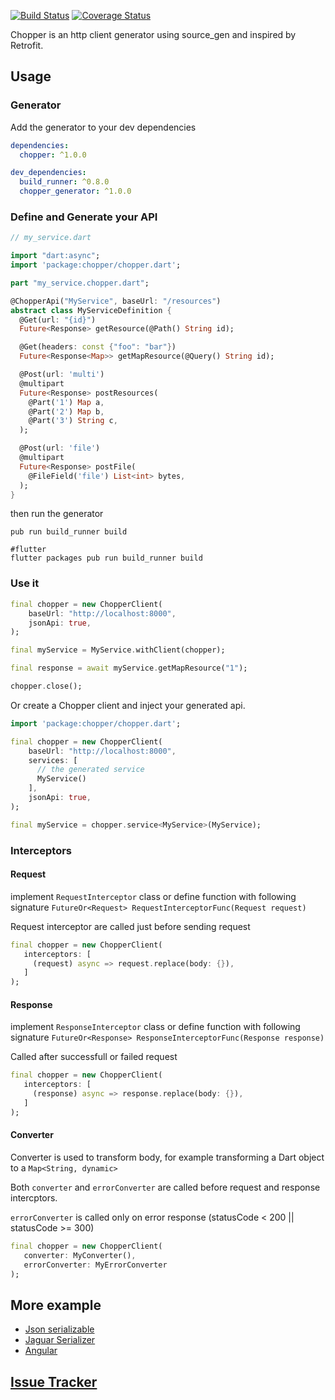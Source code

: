 [![Build Status](https://travis-ci.org/lejard-h/chopper.svg?branch=master)](https://travis-ci.org/lejard-h/chopper)
[![Coverage Status](https://coveralls.io/repos/github/lejard-h/chopper/badge.svg?branch=master)](https://coveralls.io/github/lejard-h/chopper?branch=master)

Chopper is an http client generator using source_gen and inspired by Retrofit.

## Usage

### Generator

Add the generator to your dev dependencies

```yaml
dependencies:
  chopper: ^1.0.0

dev_dependencies:
  build_runner: ^0.8.0
  chopper_generator: ^1.0.0
```

### Define and Generate your API

```dart
// my_service.dart

import "dart:async";
import 'package:chopper/chopper.dart';

part "my_service.chopper.dart";

@ChopperApi("MyService", baseUrl: "/resources")
abstract class MyServiceDefinition {
  @Get(url: "{id}")
  Future<Response> getResource(@Path() String id);

  @Get(headers: const {"foo": "bar"})
  Future<Response<Map>> getMapResource(@Query() String id);

  @Post(url: 'multi')
  @multipart
  Future<Response> postResources(
    @Part('1') Map a,
    @Part('2') Map b,
    @Part('3') String c,
  );

  @Post(url: 'file')
  @multipart
  Future<Response> postFile(
    @FileField('file') List<int> bytes,
  );
}
```

then run the generator

```
pub run build_runner build

#flutter
flutter packages pub run build_runner build
```

### Use it

```dart
final chopper = new ChopperClient(
    baseUrl: "http://localhost:8000",
    jsonApi: true,
);

final myService = MyService.withClient(chopper);

final response = await myService.getMapResource("1");

chopper.close();

```

Or create a Chopper client and inject your generated api.

```dart
import 'package:chopper/chopper.dart';

final chopper = new ChopperClient(
    baseUrl: "http://localhost:8000",
    services: [
      // the generated service
      MyService()
    ],
    jsonApi: true,
);

final myService = chopper.service<MyService>(MyService);
```

### Interceptors

#### Request
implement `RequestInterceptor` class or define function with following signature `FutureOr<Request> RequestInterceptorFunc(Request request)`

Request interceptor are called just before sending request

```dart
final chopper = new ChopperClient(
   interceptors: [
     (request) async => request.replace(body: {}),
   ]
);
```

#### Response
implement `ResponseInterceptor` class or define function with following signature `FutureOr<Response> ResponseInterceptorFunc(Response response)`

Called after successfull or failed request

```dart
final chopper = new ChopperClient(
   interceptors: [
     (response) async => response.replace(body: {}),
   ]
);
```

#### Converter

Converter is used to transform body, for example transforming a Dart object to a `Map<String, dynamic>`

Both `converter` and `errorConverter` are called before request and response intercptors.

`errorConverter` is called only on error response (statusCode < 200 || statusCode >= 300)

```dart
final chopper = new ChopperClient(
   converter: MyConverter(),
   errorConverter: MyErrorConverter
);
```


## More example

  - [Json serializable](https://github.com/lejard-h/chopper/blob/master/example/bin/main_json_serializable.dart)
  - [Jaguar Serializer](https://github.com/lejard-h/chopper/blob/master/example/bin/main_jaguar_serializer.dart)
  - [Angular](https://github.com/lejard-h/chopper/blob/master/example/web/main.dart)
  
## [Issue Tracker](https://github.com/lejard-h/chopper/issues)
